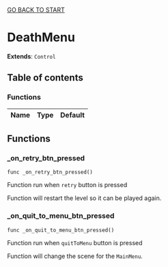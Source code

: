 [GO BACK TO START](https://github.com/USEkipa/gra-logiczna/blob/main/docs/index.md)
# DeathMenu

**Extends**: `Control`

## Table of contents

### Functions

|Name|Type|Default|
|:-|:-|:-|

## Functions

### _on_retry_btn_pressed

```gdscript
func _on_retry_btn_pressed()
```

Function run when `retry` button is pressed

 Function will restart the level so it can be played again.

### _on_quit_to_menu_btn_pressed

```gdscript
func _on_quit_to_menu_btn_pressed()
```

Function run when `quitToMenu` button is pressed

 Function will change the scene for the `MainMenu`.


